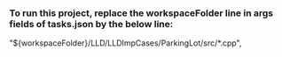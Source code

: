 ### To run this project, replace the workspaceFolder line in args fields of tasks.json by the below line:
"${workspaceFolder}/LLD/LLDImpCases/ParkingLot/src/*.cpp",